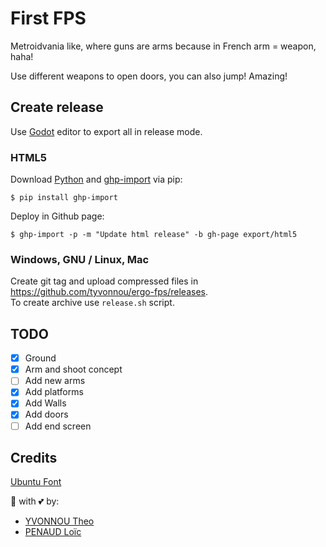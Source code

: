 # First FPS

Metroidvania like, where guns are arms because in French arm = weapon, haha!

Use different weapons to open doors, you can also jump! Amazing!

## Create release
Use [Godot](https://godotengine.org/) editor to export all in release mode.

### HTML5
Download [Python](https://www.python.org/) and [ghp-import](https://pypi.org/project/ghp-import/) via pip:

```
$ pip install ghp-import
```

Deploy in Github page:

```
$ ghp-import -p -m "Update html release" -b gh-page export/html5
```

### Windows, GNU / Linux, Mac
Create git tag and upload compressed files in https://github.com/tyvonnou/ergo-fps/releases.  
To create archive use `release.sh` script.

## TODO

- [x] Ground
- [x] Arm and shoot concept
- [ ] Add new arms
- [x] Add platforms
- [x] Add Walls
- [x] Add doors
- [ ] Add end screen

## Credits
[Ubuntu Font](https://assets.ubuntu.com/v1/0cef8205-ubuntu-font-family-0.83.zip)

:wrench: with :two_hearts: by:
- [YVONNOU Theo](https://tyvonnou.fr/)
- [PENAUD Loïc](https://lpenaud.github.io/)
